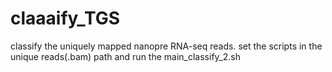 # claaaify_TGS

classify the uniquely mapped nanopre RNA-seq reads.
set the scripts in the unique reads(.bam) path and run the main_classify_2.sh
